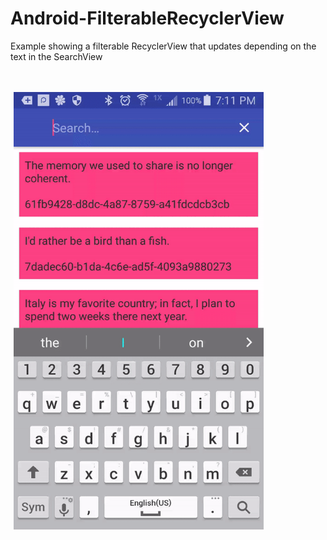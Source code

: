 # Android-FilterableRecyclerView
Example showing a filterable RecyclerView that updates depending on the text in the SearchView

<br />
<br />
<div id="images">
<img style="display: inline; margin: 0 5px;" src="gif1.gif" width="400" height="700" />
</div>
